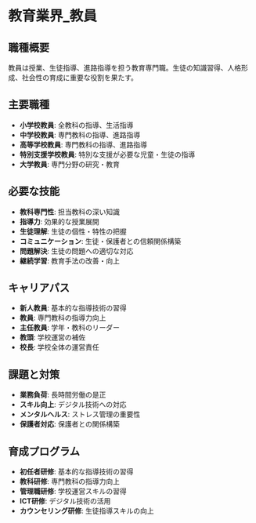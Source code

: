 # 教育業界_教員

## 職種概要
教員は授業、生徒指導、進路指導を担う教育専門職。生徒の知識習得、人格形成、社会性の育成に重要な役割を果たす。

## 主要職種
- **小学校教員**: 全教科の指導、生活指導
- **中学校教員**: 専門教科の指導、進路指導
- **高等学校教員**: 専門教科の指導、進路指導
- **特別支援学校教員**: 特別な支援が必要な児童・生徒の指導
- **大学教員**: 専門分野の研究・教育

## 必要な技能
- **教科専門性**: 担当教科の深い知識
- **指導力**: 効果的な授業展開
- **生徒理解**: 生徒の個性・特性の把握
- **コミュニケーション**: 生徒・保護者との信頼関係構築
- **問題解決**: 生徒の問題への適切な対応
- **継続学習**: 教育手法の改善・向上

## キャリアパス
- **新人教員**: 基本的な指導技術の習得
- **教員**: 専門教科の指導力向上
- **主任教員**: 学年・教科のリーダー
- **教頭**: 学校運営の補佐
- **校長**: 学校全体の運営責任

## 課題と対策
- **業務負荷**: 長時間労働の是正
- **スキル向上**: デジタル技術への対応
- **メンタルヘルス**: ストレス管理の重要性
- **保護者対応**: 保護者との関係構築

## 育成プログラム
- **初任者研修**: 基本的な指導技術の習得
- **教科研修**: 専門教科の指導力向上
- **管理職研修**: 学校運営スキルの習得
- **ICT研修**: デジタル技術の活用
- **カウンセリング研修**: 生徒指導スキルの向上 